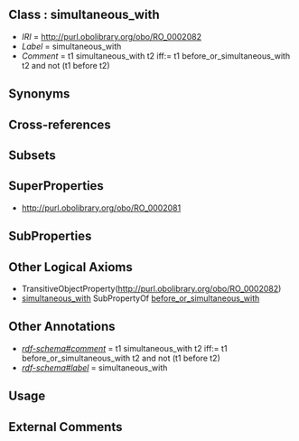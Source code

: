 
## Class : simultaneous_with

 * *IRI* = http://purl.obolibrary.org/obo/RO_0002082
 * *Label* = simultaneous_with
 * *Comment* = t1 simultaneous_with t2 iff:=  t1 before_or_simultaneous_with t2  and not (t1 before t2)

## Synonyms


## Cross-references


## Subsets


## SuperProperties

 * <http://purl.obolibrary.org/obo/RO_0002081>

## SubProperties


## Other Logical Axioms

 * TransitiveObjectProperty(<http://purl.obolibrary.org/obo/RO_0002082>)
 * [simultaneous_with](../../RO/82/RO_0002082.md) SubPropertyOf [before_or_simultaneous_with](../../RO/81/RO_0002081.md)

## Other Annotations

 * *[rdf-schema#comment](../../nt/rdf-schema#comment.md)* = t1 simultaneous_with t2 iff:=  t1 before_or_simultaneous_with t2  and not (t1 before t2)
 * *[rdf-schema#label](../../el/rdf-schema#label.md)* = simultaneous_with

## Usage


## External Comments


